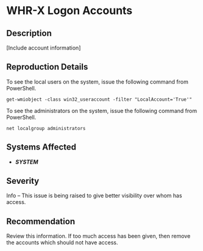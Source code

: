 WHR-X Logon Accounts
====================

Description
-----------

[Include account information]

Reproduction Details
--------------------
To see the local users on the system, issue the following command from PowerShell.

    get-wmiobject -class win32_useraccount -filter "LocalAccount='True'"

To see the administrators on the system, issue the following command from PowerShell.

    net localgroup administrators

Systems Affected
----------------
  * ***SYSTEM***

Severity
--------
Info – This issue is being raised to give better visibility over whom has access.

Recommendation
--------------
Review this information. If too much access has been given, then remove the accounts which should not have access.

